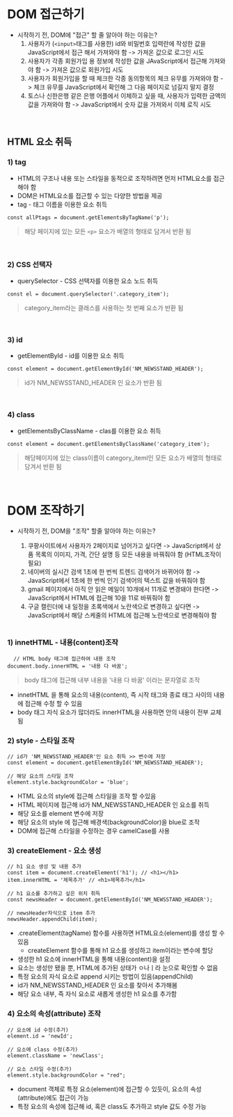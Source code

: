 # DOM 접근하기

- 시작하기 전, DOM에 "접근" 할 줄 알아야 하는 이유는?
  1. 사용자가 (`<input>`태그를 사용한) id와 비밀번호 입력란에 작성한 값을 JavaScript에서 접근 해서 가져와야 함 -> 가져온 값으로 로그인 시도
  2. 사용자가 각종 회원가입 용 정보에 작성한 값을 JAvaScript에서 접근해 가져와야 함 -> 가져온 값으로 회원가입 시도
  3. 사용자가 회원가입을 할 때 체크한 각종 동의항목의 체크 유무를 가져와야 함 -> 체크 유무를 JavaScript에서 확인해 그 다음 페이지로 넘길지 말지 결정
  4. 토스나 신한은행 같은 은행 어플에서 이체하고 싶을 때, 사용자가 입력한 금액의 값을 가져와야 함 -> JavaScript에서 숫자 값을 가져와서 이체 로직 시도

<br>

## HTML 요소 취득

### 1) tag

- HTML의 구조나 내용 또는 스타일을 동적으로 조작하려면 먼저 HTML요소를 접근해야 함
- DOM은 HTML요소를 접근할 수 있는 다양한 방법을 제공
- tag - 태그 이름을 이용한 요소 취득

```
const allPtags = document.getElementsByTagName('p');
```

> 해당 페이지에 있는 모든 `<p>` 요소가 배열의 형태로 담겨서 반환 됨

<br>

### 2) CSS 선택자

- querySelector - CSS 선택자를 이용한 요소 노드 취득

```
const el = document.querySelector('.category_item');
```

> category_item라는 클래스를 사용하는 첫 번째 요소가 반환 됨

<br>

### 3) id

- getElementById - id를 이용한 요소 취득

```
const element = document.getElementById('NM_NEWSSTAND_HEADER');
```

> id가 NM_NEWSSTAND_HEADER 인 요소가 반환 됨

<br>

### 4) class

- getElementsByClassName - clas를 이용한 요소 취득

```
const element = document.getElementsByClassName('category_item');
```

> 해당페이지에 있는 class이름이 category_iteml인 모든 요소가 배열의 형태로 담겨서 반환 됨

<br>

# DOM 조작하기

- 시작하기 전, DOM을 "조작" 할줄 알아야 하는 이유는?

  1. 쿠팡사이트에서 사용자가 2페이지로 넘어가고 싶다면 -> JavaScript에서 상품 목록의 이미지, 가격, 간단 설명 등 모든 내용을 바꿔줘야 함 (HTML조작이 필요)
  2. 네이버의 실시간 검색 1초에 한 번씩 트렌드 검색어가 바뀌어야 함 -> JavaScript에서 1초에 한 번씩 인기 검색어의 텍스트 값을 바꿔줘야 함
  3. gmail 페이지에서 아직 안 읽은 메일이 10개에서 11개로 변경돼야 한다면 -> JavaScript에서 HTML에 접근해 10을 11로 바꿔줘야 함
  4. 구글 캘린더에 내 일정을 초록색에서 노란색으로 변경하고 싶다면 -> JavaScript에서 해당 스케줄의 HTML에 접근해 노란색으로 변경해줘야 함

  <br>

### 1) innetHTML - 내용(content)조작

```
  // HTML body 태그에 접근하여 내용 조작
document.body.innerHTML = '내용 다 바꿈';
```

> body 태그에 접근해 내부 내용을 '내용 다 바꿈' 이라는 문자열로 조작

- innetHTML 을 통해 요소의 내용(content), 즉 시작 태그와 종료 태그 사이의 내용에 접근해 수정 할 수 있음
- body 태그 자식 요소가 많더라도 innerHTML을 사용하면 안의 내용이 전부 교체됨

### 2) style - 스타일 조작

```
// id가 'NM_NEWSSTAND_HEADER'인 요소 취득 >> 변수에 저장
const element = document.getElementById('NM_NEWSSTAND_HEADER');

// 해당 요소의 스타일 조작
element.style.backgroundColor = 'blue';
```

- HTML 요소의 style에 접근해 스타일을 조작 할 수있음
- HTML 페이지에 접근해 id가 NM_NEWSSTAND_HEADER 인 요소를 취득
- 해당 요소를 element 변수에 저장
- 해당 요소의 style 에 접근해 배경색(backgroundColor)을 blue로 조작
- DOM에 접근해 스타일을 수정하는 경우 cameICase를 사용

### 3) createElement - 요소 생성

```
// h1 요소 생성 및 내용 추가
const item = document.createElement('h1'); // <h1></h1>
item.innerHTML = '제목추가' // <h1>제목추가</h1>

// h1 요소를 추가하고 싶은 위치 취득
const newsHeader = document.getElementById('NM_NEWSSTAND_HEADER');

// newsHeader자식으로 item 추가
newsHeader.appendChild(item);
```

- .createElement(tagName) 함수를 사용하면 HTML요소(element)를 생성 할 수 있음
  - createElement 함수를 통해 h1 요소를 생성하고 item이라는 변수에 할당
- 생성한 h1 요소에 innerHTML을 통해 내용(content)을 설정
- 요소는 생성만 됐을 뿐, HTML에 추가된 상태가 ㅇ나ㅣ라 눈으로 확인할 수 없음
- 특정 요소의 자식 요소로 append 시키는 방법이 있음(appendChild)
- id가 NM_NEWSSTAND_HEADER 인 요소를 찾아서 추가해봄
- 해당 요소 내부, 즉 자식 요소로 새롭게 생성한 h1 요소를 추가함

### 4) 요소의 속성(attribute) 조작

```
// 요소에 id 수정(추가)
element.id = 'newId';

// 요소에 class 수정(추가)
element.className = 'newClass';

// 요소 스타일 수정(추가)
element.style.backgroundColor = "red";
```

- document 객체로 특정 요소(element)에 접근할 수 있듯이, 요소의 속성(attribute)에도 접근이 가능
- 특정 요소의 속성에 접근해 id, 혹은 class도 추가하고 style 값도 수정 가능
